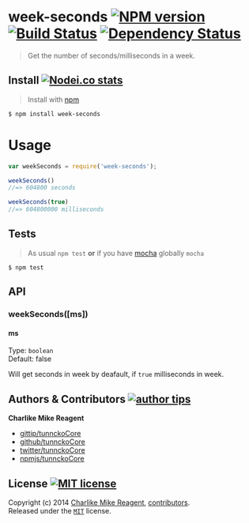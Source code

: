 # week-seconds [![NPM version][npmjs-img]][npmjs-url] [![Build Status][travis-img]][travis-url] [![Dependency Status][depstat-img]][depstat-url]

> Get the number of seconds/milliseconds in a week.


## Install [![Nodei.co stats][npmjs-install]][npmjs-url] 

> Install with [npm](https://npmjs.org)

```
$ npm install week-seconds
```

# Usage
```js
var weekSeconds = require('week-seconds');

weekSeconds()
//=> 604800 seconds

weekSeconds(true)
//=> 604800000 milliseconds
```


## Tests
> As usual `npm test` **or** if you have [mocha][mocha-url] globally `mocha`

```
$ npm test
```


## API

### weekSeconds([ms])

#### ms

Type: `boolean`  
Default: false

Will get seconds in week by deafault, if `true` milliseconds in week.   


## Authors & Contributors [![author tips][author-gittip-img]][author-gittip]
**Charlike Mike Reagent**
+ [gittip/tunnckoCore][author-gittip]
+ [github/tunnckoCore][author-github]
+ [twitter/tunnckoCore][author-twitter]
+ [npmjs/tunnckoCore][author-npmjs]


## License [![MIT license][license-img]][license-url]
Copyright (c) 2014 [Charlike Mike Reagent][author-website], [contributors](https://github.com/tunnckoCore/week-seconds/graphs/contributors).  
Released under the [`MIT`][license-url] license.


[mocha-url]: https://github.com/visionmedia/mocha

[npmjs-url]: http://npm.im/week-seconds
[npmjs-img]: http://img.shields.io/npm/v/week-seconds.svg
[npmjs-install]: https://nodei.co/npm/week-seconds.png?mini=true

[license-url]: https://github.com/tunnckoCore/week-seconds/blob/master/license.md
[license-img]: http://img.shields.io/badge/license-MIT-blue.svg

[travis-url]: https://travis-ci.org/tunnckoCore/week-seconds
[travis-img]: https://travis-ci.org/tunnckoCore/week-seconds.png?branch=master

[depstat-url]: https://david-dm.org/tunnckoCore/week-seconds
[depstat-img]: https://david-dm.org/tunnckoCore/week-seconds.png

[author-gittip-img]: http://img.shields.io/gittip/tunnckoCore.svg
[author-gittip]: https://www.gittip.com/tunnckoCore
[author-github]: https://github.com/tunnckoCore
[author-twitter]: https://twitter.com/tunnckoCore

[author-website]: http://www.whistle-bg.tk
[author-npmjs]: https://npmjs.org/~tunnckocore
